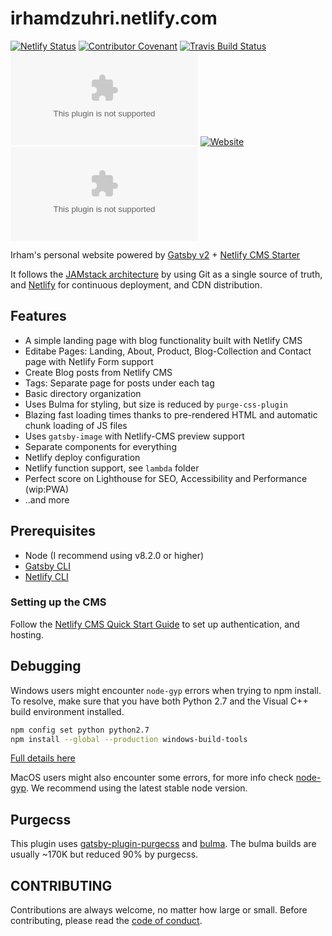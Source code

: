 # irhamdzuhri.netlify.com

[![Netlify Status](https://api.netlify.com/api/v1/badges/f4dff248-b3bb-4650-b57d-1def539cd6ef/deploy-status)](https://app.netlify.com/sites/irhamdzuhri/deploys) [![Contributor Covenant](https://img.shields.io/badge/Contributor%20Covenant-v2.0%20adopted-ff69b4.svg)](CODE_OF_CONDUCT.md) [![Travis Build Status](https://travis-ci.com/irhamdz/irhamdzuhri.com.svg?branch=master)](https://travis-ci.com/irhamdz/irhamdzuhri.com) [![Repo Size](https://img.shields.io/github/repo-size/irhamdz/irhamdzuhri.com)](https://img.shields.io/github/repo-size/irhamdz/irhamdzuhri.com) [![Website](https://img.shields.io/website?label=irhamdzuhri.com&up_message=online&url=https%3A%2F%2Firhamdzuhri.netlify.com%2F)](https://irhamdzuhri.netlify.com/) [![LICENSE](https://img.shields.io/github/license/irhamdz/irhamdzuhri.com)](LICENSE)

Irham's personal website powered by [Gatsby v2](https://www.gatsbyjs.org/blog/2018-09-17-gatsby-v2/) + [Netlify CMS Starter](https://github.com/netlify-templates/gatsby-starter-netlify-cms)

It follows the [JAMstack architecture](https://jamstack.org) by using Git as a single source of truth, and [Netlify](https://www.netlify.com) for continuous deployment, and CDN distribution.

## Features

- A simple landing page with blog functionality built with Netlify CMS
- Editabe Pages: Landing, About, Product, Blog-Collection and Contact page with Netlify Form support
- Create Blog posts from Netlify CMS
- Tags: Separate page for posts under each tag
- Basic directory organization
- Uses Bulma for styling, but size is reduced by `purge-css-plugin`
- Blazing fast loading times thanks to pre-rendered HTML and automatic chunk loading of JS files
- Uses `gatsby-image` with Netlify-CMS preview support
- Separate components for everything
- Netlify deploy configuration
- Netlify function support, see `lambda` folder
- Perfect score on Lighthouse for SEO, Accessibility and Performance (wip:PWA)
- ..and more

## Prerequisites

- Node (I recommend using v8.2.0 or higher)
- [Gatsby CLI](https://www.gatsbyjs.org/docs/)
- [Netlify CLI](https://github.com/netlify/cli)

### Setting up the CMS

Follow the [Netlify CMS Quick Start Guide](https://www.netlifycms.org/docs/quick-start/#authentication) to set up authentication, and hosting.

## Debugging

Windows users might encounter `node-gyp` errors when trying to npm install.
To resolve, make sure that you have both Python 2.7 and the Visual C++ build environment installed.

``` bash
npm config set python python2.7
npm install --global --production windows-build-tools
```

[Full details here](https://www.npmjs.com/package/node-gyp 'NPM node-gyp page')

MacOS users might also encounter some errors, for more info check [node-gyp](https://github.com/nodejs/node-gyp). We recommend using the latest stable node version.

## Purgecss

This plugin uses [gatsby-plugin-purgecss](https://www.gatsbyjs.org/packages/gatsby-plugin-purgecss/) and [bulma](https://bulma.io/). The bulma builds are usually ~170K but reduced 90% by purgecss.

## CONTRIBUTING

Contributions are always welcome, no matter how large or small. Before contributing,
please read the [code of conduct](CODE_OF_CONDUCT.md).
